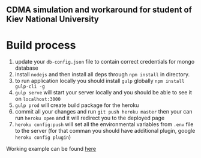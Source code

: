 ## CDMA simulation and workaround for student of Kiev National University

# Build process

1. update your `db-config.json` file to contain correct credentials for mongo database
2. install `nodejs` and then install all deps through `npm install` in directory.
3. to run application locally you should install `gulp` globally `npm install gulp-cli -g`
4. `gulp serve` will start your server locally and you should be able to see it on `localhost:3000`
5. `gulp prod` will create build package for the heroku
6. commit all your changes and run `git push heroku master` then your can run `heroku open` and it will redirect you to the deployed page
7. `heroku config:push` will set all the environmental variables from `.env` file to the server (for that comman you should have additional plugin, google `heroku config plugin`)

Working example can be found [here](https://correlation-modeling.herokuapp.com/)